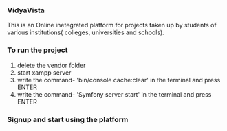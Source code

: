 ### VidyaVista

This is an Online inetegrated platform for projects taken up by students of various institutions( colleges, universities and schools).

### To run the project 
1) delete the vendor folder
2) start xampp server
3) write the command- 'bin/console cache:clear' in the terminal and press ENTER
4) write the command- 'Symfony server start' in the terminal and press ENTER


### Signup and start using the platform
